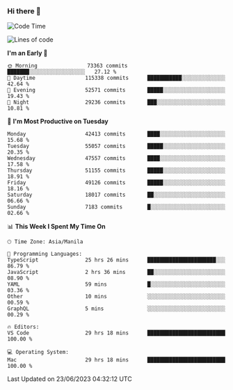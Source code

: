 ### Hi there 👋

<!--START_SECTION:waka-->
![Code Time](http://img.shields.io/badge/Code%20Time-4%2C109%20hrs-blue)

![Lines of code](https://img.shields.io/badge/From%20Hello%20World%20I%27ve%20Written-105.6%20million%20lines%20of%20code-blue)

**I'm an Early 🐤** 

```text
🌞 Morning                73363 commits       ███████░░░░░░░░░░░░░░░░░░   27.12 % 
🌆 Daytime                115338 commits      ███████████░░░░░░░░░░░░░░   42.64 % 
🌃 Evening                52571 commits       █████░░░░░░░░░░░░░░░░░░░░   19.43 % 
🌙 Night                  29236 commits       ███░░░░░░░░░░░░░░░░░░░░░░   10.81 % 
```
📅 **I'm Most Productive on Tuesday** 

```text
Monday                   42413 commits       ████░░░░░░░░░░░░░░░░░░░░░   15.68 % 
Tuesday                  55057 commits       █████░░░░░░░░░░░░░░░░░░░░   20.35 % 
Wednesday                47557 commits       ████░░░░░░░░░░░░░░░░░░░░░   17.58 % 
Thursday                 51155 commits       █████░░░░░░░░░░░░░░░░░░░░   18.91 % 
Friday                   49126 commits       █████░░░░░░░░░░░░░░░░░░░░   18.16 % 
Saturday                 18017 commits       ██░░░░░░░░░░░░░░░░░░░░░░░   06.66 % 
Sunday                   7183 commits        █░░░░░░░░░░░░░░░░░░░░░░░░   02.66 % 
```


📊 **This Week I Spent My Time On** 

```text
🕑︎ Time Zone: Asia/Manila

💬 Programming Languages: 
TypeScript               25 hrs 26 mins      ██████████████████████░░░   86.79 % 
JavaScript               2 hrs 36 mins       ██░░░░░░░░░░░░░░░░░░░░░░░   08.90 % 
YAML                     59 mins             █░░░░░░░░░░░░░░░░░░░░░░░░   03.36 % 
Other                    10 mins             ░░░░░░░░░░░░░░░░░░░░░░░░░   00.59 % 
GraphQL                  5 mins              ░░░░░░░░░░░░░░░░░░░░░░░░░   00.29 % 

🔥 Editors: 
VS Code                  29 hrs 18 mins      █████████████████████████   100.00 % 

💻 Operating System: 
Mac                      29 hrs 18 mins      █████████████████████████   100.00 % 
```


 Last Updated on 23/06/2023 04:32:12 UTC
<!--END_SECTION:waka-->


<!--
**rad182/rad182** is a ✨ _special_ ✨ repository because its `README.md` (this file) appears on your GitHub profile.

Here are some ideas to get you started:

- 🔭 I’m currently working on ...
- 🌱 I’m currently learning ...
- 👯 I’m looking to collaborate on ...
- 🤔 I’m looking for help with ...
- 💬 Ask me about ...
- 📫 How to reach me: ...
- 😄 Pronouns: ...
- ⚡ Fun fact: ...
-->

